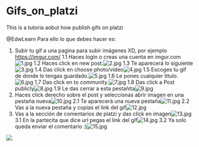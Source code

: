 # Gifs_on_platzi
This is a tutoria aobut how publish gifs on platzi

@EdwLearn Para ello lo que debes hacer es:
1. Subir tu gif a una pagina para subir imágenes XD, por ejemplo https://imgur.com/
1.1 Haces login o creas una cuenta en imgur.com![1.jpg](https://static.platzi.com/media/user_upload/1-d4f7fd28-d920-4f40-ab9d-2bbf05571c13.jpg)
1.2 Haces click en new post.![2.jpg](https://static.platzi.com/media/user_upload/2-43ea3e1a-f189-4a44-a529-8b62a1c7a3ec.jpg)
1.3 Te aparecerá lo siguiente![3.jpg](https://static.platzi.com/media/user_upload/3-c6ee8c10-552a-430c-8457-8d260578b8a4.jpg)
1.4 Das click en choose photo/video![4.jpg](https://static.platzi.com/media/user_upload/4-37be743e-b848-4994-a8a1-028e4a6b12d0.jpg)
1.5 Escoges tu gif de donde lo tengas guardado.![5.jpg](https://static.platzi.com/media/user_upload/5-18073cdb-b439-4602-b075-43b613a0009c.jpg)
1.6 Le pones cualquier titulo.![6.jpg](https://static.platzi.com/media/user_upload/6-34eb2e6e-c439-4549-8984-005ed1760bee.jpg)
1.7 Das click en to community.![7.jpg](https://static.platzi.com/media/user_upload/7-df75a37d-5c35-47de-be51-6142cf1e3f5e.jpg)
1.8 Das click a Post publicly![8.jpg](https://static.platzi.com/media/user_upload/8-eeab5b9d-ae10-4919-a2ac-518d0ddf1fc6.jpg)
1.9 Le das cerrar a esta pestañita![9.jpg](https://static.platzi.com/media/user_upload/9-1fb347fc-f0f2-4947-be28-1da2cc2c19fa.jpg)
2. Haces click derecho sobre el post y seleccionas abrir imagen en una pestaña nueva![10.jpg](https://static.platzi.com/media/user_upload/10-de8c91b6-78da-4981-868f-fdce25e161c1.jpg)
2.1 Te aparecerá una nueva pestaña![11.jpg](https://static.platzi.com/media/user_upload/11-669a682f-7d9e-4701-8730-606ea16b7175.jpg)
2.2 Vas a la nueva pestaña y copias el link del gif![12.jpg](https://static.platzi.com/media/user_upload/12-6af4bdd3-e731-460f-97fe-2defd0729c80.jpg)
3. Vas a la sección de comentarios de platzi y das click en imagen![13.jpg](https://static.platzi.com/media/user_upload/13-88658ab7-6314-4de3-af88-49ca52aa289c.jpg)
3.1 En la partecita que dice url pegas el link del gif![14.jpg](https://static.platzi.com/media/user_upload/14-c709738e-c5f3-4cce-bdea-a1270efed847.jpg)
3.2 Ya solo queda enviar el comentario :)![15.jpg](https://static.platzi.com/media/user_upload/15-474c5598-3d0a-449a-86df-57768366f841.jpg)

![](https://i.imgur.com/uHDpti8.gif)
